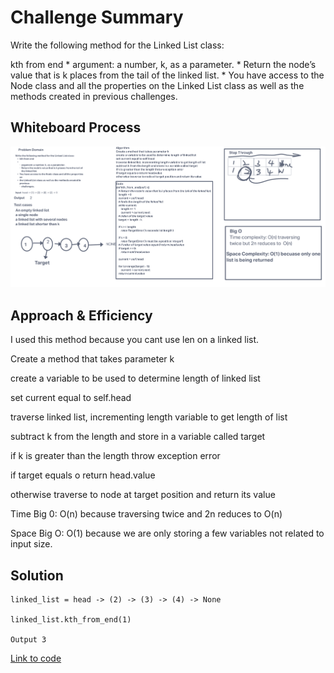 # Challenge Summary

Write the following method for the Linked List class:

kth from end
    * argument: a number, k, as a parameter.
    * Return the node’s value that is k places from the tail of the linked list.
    * You have access to the Node class and all the properties on the Linked List class as well as the methods created in previous challenges.

## Whiteboard Process

![linkedlistkth](linked_list_kth.png)

## Approach & Efficiency

I used this method because you cant use len on a linked list.

Create a method that takes parameter k

create a variable to be used to determine length of linked list

set current equal to self.head

traverse linked list, incrementing length variable to get length of list

subtract k from the length and store in a variable called target

if k is greater than the length throw exception error

if target equals o return head.value

otherwise traverse to node at target position and return its value

Time Big 0: O(n) because traversing twice and 2n reduces to O(n)

Space Big O: O(1) because we are only storing a few variables not related to input size.

## Solution

```
linked_list = head -> (2) -> (3) -> (4) -> None

linked_list.kth_from_end(1)

Output 3

```

 [Link to code](/python/data_structures/linked_list.py)

